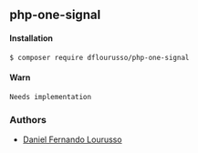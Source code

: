 ## php-one-signal

#### Installation
	
	$ composer require dflourusso/php-one-signal
	
#### Warn
    
    Needs implementation

### Authors

- [Daniel Fernando Lourusso](http://dflourusso.com.br)